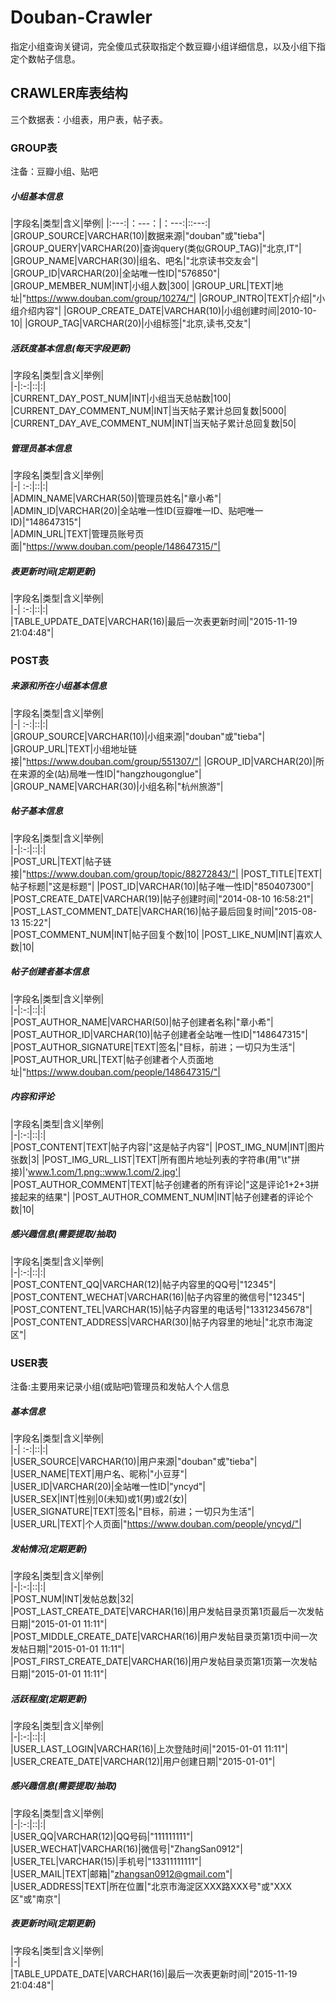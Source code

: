 # Douban-Crawler
指定小组查询关键词，完全傻瓜式获取指定个数豆瓣小组详细信息，以及小组下指定个数帖子信息。

## CRAWLER库表结构
三个数据表：小组表，用户表，帖子表。

### GROUP表
注备：豆瓣小组、贴吧

##### 小组基本信息

|字段名|类型|含义|举例|
|:---:|：---：|：---:|::---:|
|GROUP_SOURCE|VARCHAR(10)|数据来源|"douban"或"tieba"|
|GROUP_QUERY|VARCHAR(20)|查询query(类似GROUP_TAG)|"北京,IT"|
|GROUP_NAME|VARCHAR(30)|组名、吧名|"北京读书交友会"|
|GROUP_ID|VARCHAR(20)|全站唯一性ID|"576850"|
|GROUP_MEMBER_NUM|INT|小组人数|300|
|GROUP_URL|TEXT|地址|"https://www.douban.com/group/10274/"|
|GROUP_INTRO|TEXT|介绍|"小组介绍内容"|
|GROUP_CREATE_DATE|VARCHAR(10)|小组创建时间|2010-10-10|
|GROUP_TAG|VARCHAR(20)|小组标签|"北京,读书,交友"|

##### 活跃度基本信息(每天字段更新)  
|字段名|类型|含义|举例|  
|-|:-:|::|:|    
|CURRENT_DAY_POST_NUM|INT|小组当天总帖数|100|  
|CURRENT_DAY_COMMENT_NUM|INT|当天帖子累计总回复数|5000|
|CURRENT_DAY_AVE_COMMENT_NUM|INT|当天帖子累计总回复数|50|      

##### 管理员基本信息  
|字段名|类型|含义|举例|  
|-| :-:|::|:|   
|ADMIN_NAME|VARCHAR(50)|管理员姓名|"章小希"|  
|ADMIN_ID|VARCHAR(20)|全站唯一性ID(豆瓣唯一ID、贴吧唯一ID)|"148647315"|  
|ADMIN_URL|TEXT|管理员账号页面|"https://www.douban.com/people/148647315/"|
  
##### 表更新时间(定期更新)  
|字段名|类型|含义|举例|  
|-| :-:|::|:|   
|TABLE_UPDATE_DATE|VARCHAR(16)|最后一次表更新时间|"2015-11-19 21:04:48"|

### POST表  

##### 来源和所在小组基本信息  
|字段名|类型|含义|举例|  
|-| :-:|::|:|   
|GROUP_SOURCE|VARCHAR(10)|小组来源|"douban"或"tieba"|
|GROUP_URL|TEXT|小组地址链接|"https://www.douban.com/group/551307/"|
|GROUP_ID|VARCHAR(20)|所在来源的全(站)局唯一性ID|"hangzhougonglue"|  
|GROUP_NAME|VARCHAR(30)|小组名称|"杭州旅游"|  

##### 帖子基本信息  
|字段名|类型|含义|举例|  
|-|:-:|::|:|    
|POST_URL|TEXT|帖子链接|"https://www.douban.com/group/topic/88272843/"|
|POST_TITLE|TEXT|帖子标题|"这是标题"|
|POST_ID|VARCHAR(10)|帖子唯一性ID|"850407300"|
|POST_CREATE_DATE|VARCHAR(19)|帖子创建时间|"2014-08-10 16:58:21"|  
|POST_LAST_COMMENT_DATE|VARCHAR(16)|帖子最后回复时间|"2015-08-13 15:22"|  
|POST_COMMENT_NUM|INT|帖子回复个数|10|
|POST_LIKE_NUM|INT|喜欢人数|10|

##### 帖子创建者基本信息  
|字段名|类型|含义|举例|  
|-|:-:|::|:|    
|POST_AUTHOR_NAME|VARCHAR(50)|帖子创建者名称|"章小希"|  
|POST_AUTHOR_ID|VARCHAR(10)|帖子创建者全站唯一性ID|"148647315"|  
|POST_AUTHOR_SIGNATURE|TEXT|签名|"目标，前进；一切只为生活"|  
|POST_AUTHOR_URL|TEXT|帖子创建者个人页面地址|"https://www.douban.com/people/148647315/"|

##### 内容和评论  
|字段名|类型|含义|举例|  
|-|:-:|::|:|    
|POST_CONTENT|TEXT|帖子内容|"这是帖子内容"|
|POST_IMG_NUM|INT|图片张数|3|
|POST_IMG_URL_LIST|TEXT|所有图片地址列表的字符串(用"\t"拼接)|'www.1.com/1.png::www.1.com/2.jpg'|
|POST_AUTHOR_COMMENT|TEXT|帖子创建者的所有评论|"这是评论1+2+3拼接起来的结果"|
|POST_AUTHOR_COMMENT_NUM|INT|帖子创建者的评论个数|10|

##### 感兴趣信息(需要提取/抽取)  
|字段名|类型|含义|举例|  
|-|:-:|::|:|    
|POST_CONTENT_QQ|VARCHAR(12)|帖子内容里的QQ号|"12345"|  
|POST_CONTENT_WECHAT|VARCHAR(16)|帖子内容里的微信号|"12345"|  
|POST_CONTENT_TEL|VARCHAR(15)|帖子内容里的电话号|"13312345678"|  
|POST_CONTENT_ADDRESS|VARCHAR(30)|帖子内容里的地址|"北京市海淀区"|

### USER表  
注备:主要用来记录小组(或贴吧)管理员和发帖人个人信息  
##### 基本信息  
|字段名|类型|含义|举例|  
|-| :-:|::|:|  
|USER_SOURCE|VARCHAR(10)|用户来源|"douban"或"tieba"|  
|USER_NAME|TEXT|用户名、昵称|"小豆芽"|  
|USER_ID|VARCHAR(20)|全站唯一性ID|"yncyd"|  
|USER_SEX|INT|性别|0(未知)或1(男)或2(女)|    
|USER_SIGNATURE|TEXT|签名|"目标，前进；一切只为生活"|  
|USER_URL|TEXT|个人页面|"https://www.douban.com/people/yncyd/"|  
  
##### 发帖情况(定期更新)  
|字段名|类型|含义|举例|  
|-|:-:|::|:|  
|POST_NUM|INT|发帖总数|32|  
|POST_LAST_CREATE_DATE|VARCHAR(16)|用户发帖目录页第1页最后一次发帖日期|"2015-01-01 11:11"|  
|POST_MIDDLE_CREATE_DATE|VARCHAR(16)|用户发帖目录页第1页中间一次发帖日期|"2015-01-01 11:11"|  
|POST_FIRST_CREATE_DATE|VARCHAR(16)|用户发帖目录页第1页第一次发帖日期|"2015-01-01 11:11"|

##### 活跃程度(定期更新)  
|字段名|类型|含义|举例|  
|-|:-:|::|:|  
|USER_LAST_LOGIN|VARCHAR(16)|上次登陆时间|"2015-01-01 11:11"|  
|USER_CREATE_DATE|VARCHAR(12)|用户创建日期|"2015-01-01"|    

##### 感兴趣信息(需要提取/抽取)  
|字段名|类型|含义|举例|  
|-|:-:|::|:|  
|USER_QQ|VARCHAR(12)|QQ号码|"111111111"|  
|USER_WECHAT|VARCHAR(16)|微信号|"ZhangSan0912"|  
|USER_TEL|VARCHAR(15)|手机号|"13311111111"|  
|USER_MAIL|TEXT|邮箱|"zhangsan0912@gmail.com"|  
|USER_ADDRESS|TEXT|所在位置|"北京市海淀区XXX路XXX号"或"XXX区"或"南京"|

##### 表更新时间(定期更新)  
|字段名|类型|含义|举例|  
|-|  
|TABLE_UPDATE_DATE|VARCHAR(16)|最后一次表更新时间|"2015-11-19 21:04:48"|
